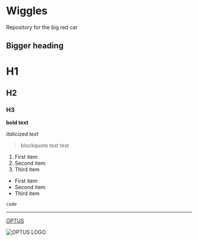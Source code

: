 # Wiggles
Repository for the big red car

## Bigger heading

# H1
## H2
### H3

**bold text**

*italicized text*

> blockquote
>test
> test

1. First item
2. Second item
3. Third item

- First item
- Second item
- Third item

`code`

---

[OPTUS](https://optus.com.au)

![OPTUS LOGO](https://www.google.com/imgres?imgurl=https%3A%2F%2Fwww.mediaweek.com.au%2Fwp-content%2Fuploads%2F2015%2F10%2Foptus.jpg&tbnid=tekUhuC7i7TLYM&vet=12ahUKEwjFp97huu2AAxUCUWwGHUIeArQQMygBegQIARB3..i&imgrefurl=https%3A%2F%2Fwww.mediaweek.com.au%2Foptus-partners-with-universal-music-australia-for-a-new-music-offering%2F&docid=oCg4uP37Nr9S1M&w=1200&h=600&q=optus&ved=2ahUKEwjFp97huu2AAxUCUWwGHUIeArQQMygBegQIARB3)
